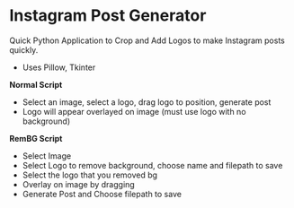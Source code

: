 # Instagram Post Generator
Quick Python Application to Crop and Add Logos to make Instagram posts quickly.
- Uses Pillow, Tkinter

**Normal Script**

- Select an image, select a logo, drag logo to position, generate post
- Logo will appear overlayed on image (must use logo with no background)

**RemBG Script**
- Select Image
- Select Logo to remove background, choose name and filepath to save
- Select the logo that you removed bg
- Overlay on image by dragging
- Generate Post and Choose filepath to save
